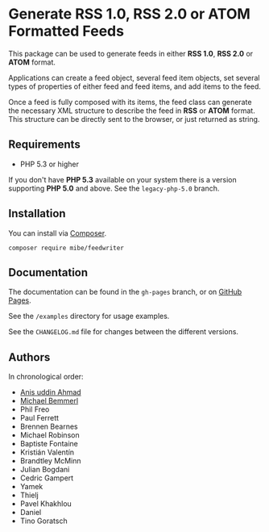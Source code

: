 # Generate **RSS 1.0**, **RSS 2.0** or **ATOM** Formatted Feeds

This package can be used to generate feeds in either **RSS 1.0**, **RSS 2.0** or **ATOM** format.

Applications can create a feed object, several feed item objects, set several types of properties of either feed and feed items, and add items to the feed.

Once a feed is fully composed with its items, the feed class can generate the necessary XML structure to describe the feed in **RSS** or **ATOM** format. This structure can be directly sent to the browser, or just returned as string.

## Requirements

- PHP 5.3 or higher

If you don't have **PHP 5.3** available on your system there is a version supporting **PHP 5.0** and above. See the `legacy-php-5.0` branch.

## Installation  
You can install via [Composer](https://getcomposer.org/).  

    composer require mibe/feedwriter

## Documentation

The documentation can be found in the `gh-pages` branch, or on [GitHub Pages](https://mibe.github.io/FeedWriter/).

See the `/examples` directory for usage examples.

See the `CHANGELOG.md` file for changes between the different versions.

## Authors

In chronological order:

- [Anis uddin Ahmad](https://github.com/ajaxray)  
- [Michael Bemmerl](https://github.com/mibe)  
- Phil Freo  
- Paul Ferrett
- Brennen Bearnes
- Michael Robinson
- Baptiste Fontaine
- Kristián Valentín
- Brandtley McMinn
- Julian Bogdani
- Cedric Gampert
- Yamek
- Thielj
- Pavel Khakhlou
- Daniel
- Tino Goratsch
